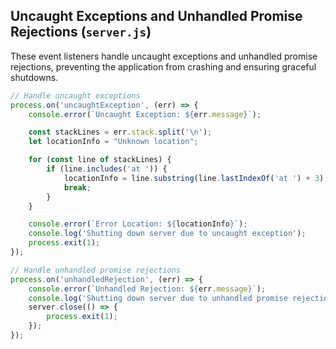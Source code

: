 ## Uncaught Exceptions and Unhandled Promise Rejections (`server.js`)

These event listeners handle uncaught exceptions and unhandled promise rejections, preventing the application from crashing and ensuring graceful shutdowns.

```javascript
// Handle uncaught exceptions
process.on('uncaughtException', (err) => {
    console.error(`Uncaught Exception: ${err.message}`);

    const stackLines = err.stack.split('\n');
    let locationInfo = "Unknown location";

    for (const line of stackLines) {
        if (line.includes('at ')) {
            locationInfo = line.substring(line.lastIndexOf('at ') + 3);
            break;
        }
    }

    console.error(`Error Location: ${locationInfo}`);
    console.log('Shutting down server due to uncaught exception');
    process.exit(1);
});

// Handle unhandled promise rejections
process.on('unhandledRejection', (err) => {
    console.error(`Unhandled Rejection: ${err.message}`);
    console.log('Shutting down server due to unhandled promise rejection');
    server.close(() => {
        process.exit(1);
    });
});